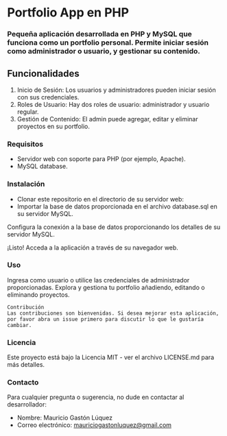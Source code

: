 # Portfolio App en PHP
### Pequeña aplicación desarrollada en PHP y MySQL que funciona como un portfolio personal. Permite iniciar sesión como administrador o usuario, y gestionar su contenido.

## Funcionalidades

1. Inicio de Sesión: Los usuarios y administradores pueden iniciar sesión con sus credenciales.
2. Roles de Usuario: Hay dos roles de usuario: administrador y usuario regular.
3. Gestión de Contenido: El admin puede agregar, editar y eliminar proyectos en su portfolio.

### Requisitos
- Servidor web con soporte para PHP (por ejemplo, Apache).
- MySQL database.

### Instalación
- Clonar este repositorio en el directorio de su servidor web:
- Importar la base de datos proporcionada en el archivo database.sql en su servidor MySQL.

Configura la conexión a la base de datos proporcionando los detalles de su servidor MySQL.

¡Listo! Acceda a la aplicación a través de su navegador web.

### Uso
Ingresa como usuario o utilice las credenciales de administrador proporcionadas.
Explora y gestiona tu portfolio añadiendo, editando o eliminando proyectos.

```
Contribución
Las contribuciones son bienvenidas. Si desea mejorar esta aplicación, por favor abra un issue primero para discutir lo que le gustaría cambiar.
```

### Licencia
Este proyecto está bajo la Licencia MIT - ver el archivo LICENSE.md para más detalles.

### Contacto
Para cualquier pregunta o sugerencia, no dude en contactar al desarrollador:

- Nombre: Mauricio Gastón Lúquez
- Correo electrónico: mauriciogastonluquez@gmail.com